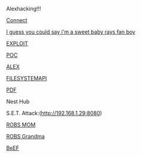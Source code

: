 Alexhacking!!!

[Connect](http://192.168.1.39:8080/index.html)

[I guess you could say i'm a sweet baby rays fan boy](http://192.168.1.39:8080/rhs.html)


[EXPLOIT](http://192.168.1.25:8080/exploit.html)

[POC](http://192.168.1.25:8080/poc.html)

[ALEX](http://192.168.1.25:8080/spinspire.html)

[FILESYSTEMAPI](https://googlechromelabs.github.io/browser-fs-access/demo/)

[PDF](http://192.168.1.25:8080/sample.pdf)




Nest Hub

S.E.T. Attack:(http://192.168.1.29:8080)

[ROBS MOM](http://192.168.1.29:8080/index.html)

[ROBS Grandma](http://192.168.1.29:8009/hook.js)


[BeEF](http://192.168.1.29:8009/demos/basic.html)

